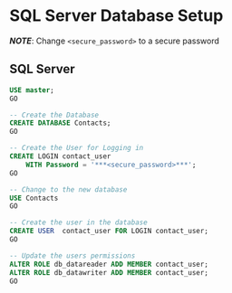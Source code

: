 # SQL Server Database Setup

***NOTE***: Change `<secure_password>` to a secure password

## SQL Server

```sql
USE master;
GO

-- Create the Database
CREATE DATABASE Contacts;
GO

-- Create the User for Logging in
CREATE LOGIN contact_user
    WITH Password = '***<secure_password>***';
GO

-- Change to the new database
USE Contacts
GO

-- Create the user in the database
CREATE USER  contact_user FOR LOGIN contact_user;
GO

-- Update the users permissions
ALTER ROLE db_datareader ADD MEMBER contact_user;
ALTER ROLE db_datawriter ADD MEMBER contact_user;
GO
```
